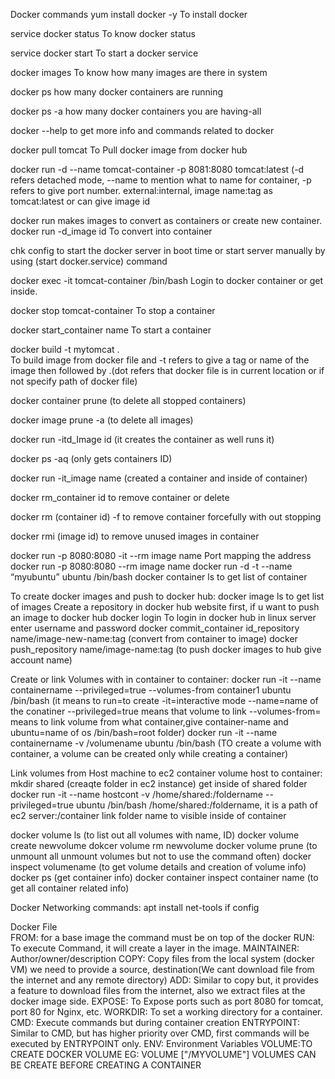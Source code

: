 Docker commands
yum install docker -y                                  To install docker

service docker status                                  To know docker status

service docker start                                   To start a docker service

docker images                                          To know how many images are there in system

docker ps                                              how many docker containers are running

docker ps -a                                           how many docker containers you are having-all

docker --help                                          to get more info and commands related to docker

docker pull tomcat                                     To Pull docker image from docker hub

docker run -d --name tomcat-container -p 8081:8080  tomcat:latest
(-d refers detached mode, --name to mention what to name for container, -p refers to give port number. external:internal, image name:tag as tomcat:latest or can give image id

docker run makes images to convert as containers or create new container.
docker run -d_image id                                      To convert into container

chk config to start the docker server in boot time or start server manually by using (start docker.service) command

docker exec -it tomcat-container  /bin/bash                 Login to docker container or get inside.

docker stop tomcat-container                                 To stop a container

docker start_container name                                  To start a container

docker build -t mytomcat .     
To build image from docker file and -t refers to give a tag or name of the image then followed by .(dot refers that docker file is in current location or if not specify path of docker file)

docker container prune                                  (to delete all stopped containers)

docker image prune -a                                  (to delete all images)

docker run -itd_Image id                               (it creates the container as well runs it)

docker ps -aq                                          (only gets containers ID)

docker run -it_image name                              (created a container and inside of container)

docker rm_container id                                  to remove container or delete

docker rm (container id) -f                             to remove container forcefully with out stopping

docker rmi (image id)                                   to remove unused images in container

docker run -p  8080:8080 -it --rm image name             Port mapping the address
docker run -p  8080:8080 --rm image name
docker run  -d -t --name “myubuntu” ubuntu /bin/bash
docker container ls                                      to get list of container

To create docker images and push to docker hub:
docker image ls                                          to get list of images
Create a repository in docker hub website first, if u want to push an image to docker hub
docker login                                                           To login in docker hub in linux server enter username and password
docker commit_container id_repository name/image-new-name:tag          (convert from container to image)
docker push_repository name/image-name:tag    (to push docker images to hub give account name)

Create or link Volumes with in container to container:
docker run -it --name containername --privileged=true --volumes-from container1 ubuntu /bin/bash
(it means to run=to create -it=interactive mode --name=name of the conatiner --privileged=true means that volume to link --volumes-from= means to link volume from what container,give container-name and ubuntu=name of os /bin/bash=root folder)
docker run -it --name containername -v /volumename ubuntu /bin/bash      (TO create a volume with container, a volume can be created only while creating a container)

Link volumes from Host machine to ec2 container volume host to container:
mkdir shared  (creaqte folder in ec2 instance)
get inside of shared folder
docker run -it --name hostcont -v /home/shared:/foldername --privileged=true ubuntu /bin/bash
/home/shared:/foldername, it is a path of ec2 server:/container link folder name to visible inside of container

docker volume ls                                                   (to list out all volumes with name, ID)
docker volume create newvolume
dokcer volume rm newvolume
docker volume prune                                     (to unmount all unmount volumes but not to use the command often)
docker inspect volumename                               (to get volume details and creation of volume info)
docker ps                                               (get container info)
docker container inspect container name                 (to get all container related info)

Docker Networking commands:
apt install net-tools
if config


Docker File               
FROM: for a base image the command must be on top of the docker
RUN: To execute Command, it will create a layer in the image.
MAINTAINER: Author/owner/description
COPY: Copy files from the local system (docker VM) we need to provide a source, destination(We cant download file from the internet and any remote directory)
ADD: Similar to copy but, it provides a feature to download files from the internet, also we extract files at the docker image side.
EXPOSE: To Expose ports such as port 8080 for tomcat, port 80 for Nginx, etc.
WORKDIR: To set a working directory for a container.
CMD: Execute commands but during container creation
ENTRYPOINT: Similar to CMD, but has higher priority over CMD, first commands will be executed by ENTRYPOINT only.
ENV: Environment Variables
VOLUME:TO CREATE DOCKER VOLUME EG: VOLUME ["/MYVOLUME"]  VOLUMES CAN BE CREATE BEFORE CREATING A CONTAINER
